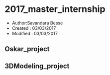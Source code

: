 # 2017_master_internship

* Author:Savandara Besse
* Created : 03/03/2017
* Modified : 03/03/2017

## Oskar_project

## 3DModeling_project

